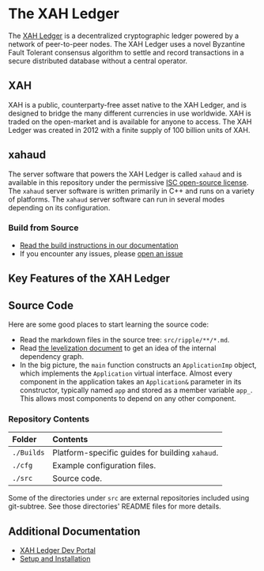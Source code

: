 # The XAH Ledger

The [XAH Ledger](https://xahau.network/) is a decentralized cryptographic ledger powered by a network of peer-to-peer nodes. The XAH Ledger uses a novel Byzantine Fault Tolerant consensus algorithm to settle and record transactions in a secure distributed database without a central operator.

## XAH
XAH is a public, counterparty-free asset native to the XAH Ledger, and is designed to bridge the many different currencies in use worldwide. XAH is traded on the open-market and is available for anyone to access. The XAH Ledger was created in 2012 with a finite supply of 100 billion units of XAH.

## xahaud
The server software that powers the XAH Ledger is called `xahaud` and is available in this repository under the permissive [ISC open-source license](LICENSE.md). The `xahaud` server software is written primarily in C++ and runs on a variety of platforms. The `xahaud` server software can run in several modes depending on its configuration.

### Build from Source

* [Read the build instructions in our documentation](https://docs.xahau.network/infrastructure/building-xahau)
* If you encounter any issues, please [open an issue](https://github.com/xahau/xahaud/issues)

## Key Features of the XAH Ledger




## Source Code

Here are some good places to start learning the source code:

- Read the markdown files in the source tree: `src/ripple/**/*.md`.
- Read [the levelization document](./Builds/levelization) to get an idea of the internal dependency graph.
- In the big picture, the `main` function constructs an `ApplicationImp` object, which implements the `Application` virtual interface. Almost every component in the application takes an `Application&` parameter in its constructor, typically named `app` and stored as a member variable `app_`. This allows most components to depend on any other component.

### Repository Contents

| Folder     | Contents                                         |
|:-----------|:-------------------------------------------------|
| `./Builds` | Platform-specific guides for building `xahaud`.  |
| `./cfg`    | Example configuration files.                     |
| `./src`    | Source code.                                     |

Some of the directories under `src` are external repositories included using
git-subtree. See those directories' README files for more details.


## Additional Documentation

* [XAH Ledger Dev Portal](https://docs.xahau.network/)
* [Setup and Installation](https://docs.xahau.network/infrastructure/building-xahau)